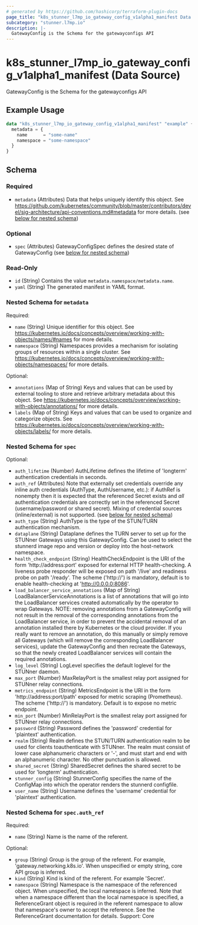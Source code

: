 ```yaml
---
# generated by https://github.com/hashicorp/terraform-plugin-docs
page_title: "k8s_stunner_l7mp_io_gateway_config_v1alpha1_manifest Data Source - terraform-provider-k8s"
subcategory: "stunner.l7mp.io"
description: |-
  GatewayConfig is the Schema for the gatewayconfigs API
---
```


# k8s_stunner_l7mp_io_gateway_config_v1alpha1_manifest (Data Source)

GatewayConfig is the Schema for the gatewayconfigs API

## Example Usage

```terraform
data "k8s_stunner_l7mp_io_gateway_config_v1alpha1_manifest" "example" {
  metadata = {
    name      = "some-name"
    namespace = "some-namespace"
  }
}
```

<!-- schema generated by tfplugindocs -->
## Schema

### Required

- `metadata` (Attributes) Data that helps uniquely identify this object. See https://github.com/kubernetes/community/blob/master/contributors/devel/sig-architecture/api-conventions.md#metadata for more details. (see [below for nested schema](#nestedatt--metadata))

### Optional

- `spec` (Attributes) GatewayConfigSpec defines the desired state of GatewayConfig (see [below for nested schema](#nestedatt--spec))

### Read-Only

- `id` (String) Contains the value `metadata.namespace/metadata.name`.
- `yaml` (String) The generated manifest in YAML format.

<a id="nestedatt--metadata"></a>
### Nested Schema for `metadata`

Required:

- `name` (String) Unique identifier for this object. See https://kubernetes.io/docs/concepts/overview/working-with-objects/names/#names for more details.
- `namespace` (String) Namespaces provides a mechanism for isolating groups of resources within a single cluster. See https://kubernetes.io/docs/concepts/overview/working-with-objects/namespaces/ for more details.

Optional:

- `annotations` (Map of String) Keys and values that can be used by external tooling to store and retrieve arbitrary metadata about this object. See https://kubernetes.io/docs/concepts/overview/working-with-objects/annotations/ for more details.
- `labels` (Map of String) Keys and values that can be used to organize and categorize objects. See https://kubernetes.io/docs/concepts/overview/working-with-objects/labels/ for more details.


<a id="nestedatt--spec"></a>
### Nested Schema for `spec`

Optional:

- `auth_lifetime` (Number) AuthLifetime defines the lifetime of 'longterm' authentication credentials in seconds.
- `auth_ref` (Attributes) Note that externally set credentials override any inline auth credentials (AuthType, AuthUsername, etc.): if AuthRef is nonempty then it is expected that the referenced Secret exists and *all* authentication credentials are correctly set in the referenced Secret (username/password or shared secret). Mixing of credential sources (inline/external) is not supported. (see [below for nested schema](#nestedatt--spec--auth_ref))
- `auth_type` (String) AuthType is the type of the STUN/TURN authentication mechanism.
- `dataplane` (String) Dataplane defines the TURN server to set up for the STUNner Gateways using this GatewayConfig. Can be used to select the stunnerd image repo and version or deploy into the host-network namespace.
- `health_check_endpoint` (String) HealthCheckEndpoint is the URI of the form 'http://address:port' exposed for external HTTP health-checking. A liveness probe responder will be exposed on path '/live' and readiness probe on path '/ready'. The scheme ('http://') is mandatory, default is to enable health-checking at 'http://0.0.0.0:8086'.
- `load_balancer_service_annotations` (Map of String) LoadBalancerServiceAnnotations is a list of annotations that will go into the LoadBalancer services created automatically by the operator to wrap Gateways.  NOTE: removing annotations from a GatewayConfig will not result in the removal of the corresponding annotations from the LoadBalancer service, in order to prevent the accidental removal of an annotation installed there by Kubernetes or the cloud provider. If you really want to remove an annotation, do this manually or simply remove all Gateways (which will remove the corresponding LoadBalancer services), update the GatewayConfig and then recreate the Gateways, so that the newly created LoadBalancer services will contain the required annotations.
- `log_level` (String) LogLevel specifies the default loglevel for the STUNner daemon.
- `max_port` (Number) MaxRelayPort is the smallest relay port assigned for STUNner relay connections.
- `metrics_endpoint` (String) MetricsEndpoint is the URI in the form 'http://address:port/path' exposed for metric scraping (Prometheus). The scheme ('http://') is mandatory. Default is to expose no metric endpoint.
- `min_port` (Number) MinRelayPort is the smallest relay port assigned for STUNner relay connections.
- `password` (String) Password defines the 'password' credential for 'plaintext' authentication.
- `realm` (String) Realm defines the STUN/TURN authentication realm to be used for clients toauthenticate with STUNner.  The realm must consist of lower case alphanumeric characters or '-', and must start and end with an alphanumeric character. No other punctuation is allowed.
- `shared_secret` (String) SharedSecret defines the shared secret to be used for 'longterm' authentication.
- `stunner_config` (String) StunnerConfig specifies the name of the ConfigMap into which the operator renders the stunnerd configfile.
- `user_name` (String) Username defines the 'username' credential for 'plaintext' authentication.

<a id="nestedatt--spec--auth_ref"></a>
### Nested Schema for `spec.auth_ref`

Required:

- `name` (String) Name is the name of the referent.

Optional:

- `group` (String) Group is the group of the referent. For example, 'gateway.networking.k8s.io'. When unspecified or empty string, core API group is inferred.
- `kind` (String) Kind is kind of the referent. For example 'Secret'.
- `namespace` (String) Namespace is the namespace of the referenced object. When unspecified, the local namespace is inferred.  Note that when a namespace different than the local namespace is specified, a ReferenceGrant object is required in the referent namespace to allow that namespace's owner to accept the reference. See the ReferenceGrant documentation for details.  Support: Core
